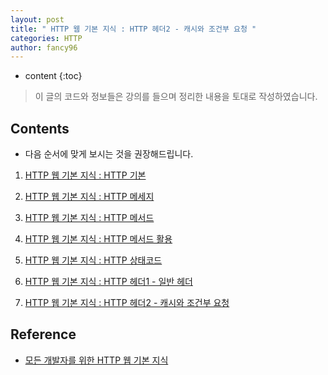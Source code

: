 ```yaml
---
layout: post
title: " HTTP 웹 기본 지식 : HTTP 헤더2 - 캐시와 조건부 요청 "
categories: HTTP
author: fancy96
---
```

* content
{:toc}

> 이 글의 코드와 정보들은 강의를 들으며 정리한 내용을 토대로 작성하였습니다.

## Contents

* 다음 순서에 맞게 보시는 것을 권장해드립니다.

1. [HTTP 웹 기본 지식 : HTTP 기본](https://fancy96.github.io/HTTP-1-Basic/)

2. [HTTP 웹 기본 지식 : HTTP 메세지](https://fancy96.github.io/HTTP-2-Basic/)

3. [HTTP 웹 기본 지식 : HTTP 메서드](https://fancy96.github.io/HTTP-3-Method/)

4. [HTTP 웹 기본 지식 : HTTP 메서드 활용](https://fancy96.github.io/HTTP-4-Method-Application/)

5. [HTTP 웹 기본 지식 : HTTP 상태코드](https://fancy96.github.io/HTTP-5-Status-Code/)

6. [HTTP 웹 기본 지식 : HTTP 헤더1 - 일반 헤더](https://fancy96.github.io/HTTP-6-Header1/)

7. [HTTP 웹 기본 지식 : HTTP 헤더2 - 캐시와 조건부 요청](https://fancy96.github.io/HTTP-7-Header2/)



## Reference

* [모든 개발자를 위한 HTTP 웹 기본 지식](https://www.inflearn.com/course/http-%EC%9B%B9-%EB%84%A4%ED%8A%B8%EC%9B%8C%ED%81%AC/dashboard)
